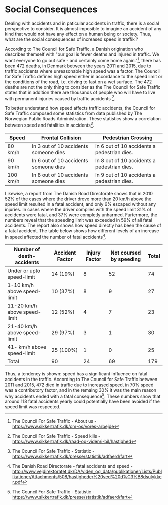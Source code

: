 # Social Consequences

Dealing with accidents and in paticular accidents in traffic, there is a social perspective to consider. It is almost imposible to imagine an accident of any kind that would not have any effect on a human being or society. Thus, what are the social consequences of increased speed in traffik ?

According to The Council for Safe Traffic, a Danish origination who describes themself with "our goal is fewer deaths and injured in traffic. We want everyone to go out safe - and certainly come home again."[^1], there has been 472 deaths, in Denmark between the years 2011 and 2015, due to traffic accidents where unreasonable high speed was a factor. The Council for Safe Traffic defines high speed either in accordance to the speed limit or the conditions of the road, i.e. driving to fast on a wet surface. The 472 deaths are not the only thing to consider as the The Council for Safe Traffic states that in addition there are thousands of people who will have to live with permanent injuries caused by traffic accidents [^2].

To better understand how speed affects traffic accidents, the Council for Safe Traffic composed some statistics from data published by The Norwegian Public Roads Administration. These statistics show a correlation between speed and fatalities in accidents[^3].

| Speed | Frontal Collision | Pedestrian Crossing |
| ----- | ----------------- | ------------------- |
| 80 km/h | In 3 out of 10 accidents someone dies | In 6 out of 10 accidents a pedestrian dies. |
| 90 km/h | In 6 out of 10 accidents someone dies | In 8 out of 10 accidents a pedestrian dies. |
| 100 km/h | In 8 out of 10 accidents someone dies | In 9 out of 10 accidents a pedestrian dies. |


Likewise, a report from The Danish Road Directorate shows that in 2010 52% of the cases where the driver drove more than 20 km/h above the speed limit resulted in a fatal accident, and only 6% escaped without any injuries. In cases where the driver complies with the speed limit 31% of accidents were fatal, and 37% were completly unharmed. Furtermore, the numbers reveal that the speeding limit was exceeded in 59% of all fatal accidents. The report also shows how speed directly has been the cause of a fatal accident. The table below shows how different levels of an increase in speed affected the number of fatal accidents[^4].


| Number of death-accidents | Accident Factor | Injury Factor | Not coursed by speeding | Total |
| -------- | -------- | -------- | -------- | -------- |
| Under or upto speed-limit     | 14 (19%)     | 8     | 52     | 74     |
| 1-10 km/h above speed-limit     | 10 (37%)     | 8     | 9     | 27     |
| 11-20 km/h above speed-limit     | 12 (52%)     | 4     | 7     | 23     |
| 21-40 km/h above speed-limit     | 29 (97%)     | 3     | 1     | 30     |
| 41- km/h above speed-limit     | 25 (100%)     | 1     | 0     | 25     |
| Total | 90 | 24 | 69 | 179 |


Thus, a tendency is shown: speed has a significant influence on fatal accidents in the traffic. According to The Council for Safe Traffic between 2011 and 2015, 472 died in traffic due to increased speed, in 70% speed was a contributory factor, and in the remaing 30% it was the main reason why accidents ended with a fatal consequence[^3].
These numbers show that around 118 fatal accidents yearly could potentially have been avoided if the speed limit was respected.

[^1]: The Council For Safe Traffic - About us - https://www.sikkertrafik.dk/om-os/vores-arbejde

[^2]: The Council For Safe Traffic - Speed kills - https://www.sikkertrafik.dk/raad-og-viden/i-bil/hastighed

[^3]: The Council For Safe Traffic - Statistic - https://www.sikkertrafik.dk/presse/statistik/adfaerd/fart

[^4]: The Danish Road Directorate - fatal accidents and speed - http://www.vejdirektoratet.dk/DA/viden_og_data/publikationer/Lists/Publikationer/Attachments/508/hastigheder%20ved%20d%C3%B8dsulykker.pdf
